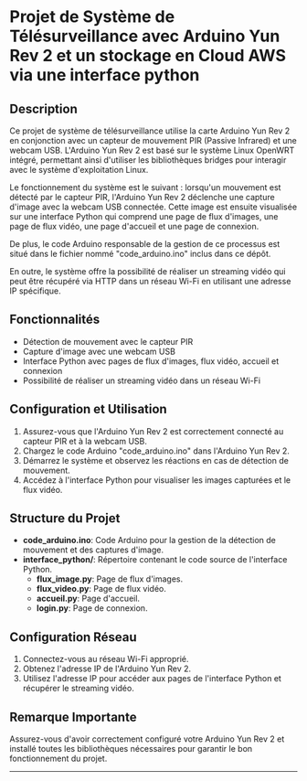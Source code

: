 # Projet de Système de Télésurveillance avec Arduino Yun Rev 2 et un stockage en Cloud AWS via une interface python

## Description

Ce projet de système de télésurveillance utilise la carte Arduino Yun Rev 2 en conjonction avec un capteur de mouvement PIR (Passive Infrared) et une webcam USB. L'Arduino Yun Rev 2 est basé sur le système Linux OpenWRT intégré, permettant ainsi d'utiliser les bibliothèques bridges pour interagir avec le système d'exploitation Linux.

Le fonctionnement du système est le suivant : lorsqu'un mouvement est détecté par le capteur PIR, l'Arduino Yun Rev 2 déclenche une capture d'image avec la webcam USB connectée. Cette image est ensuite visualisée sur une interface Python qui comprend une page de flux d'images, une page de flux vidéo, une page d'accueil et une page de connexion.

De plus, le code Arduino responsable de la gestion de ce processus est situé dans le fichier nommé "code_arduino.ino" inclus dans ce dépôt.

En outre, le système offre la possibilité de réaliser un streaming vidéo qui peut être récupéré via HTTP dans un réseau Wi-Fi en utilisant une adresse IP spécifique.

## Fonctionnalités

- Détection de mouvement avec le capteur PIR
- Capture d'image avec une webcam USB
- Interface Python avec pages de flux d'images, flux vidéo, accueil et connexion
- Possibilité de réaliser un streaming vidéo dans un réseau Wi-Fi

## Configuration et Utilisation

1. Assurez-vous que l'Arduino Yun Rev 2 est correctement connecté au capteur PIR et à la webcam USB.
2. Chargez le code Arduino "code_arduino.ino" dans l'Arduino Yun Rev 2.
3. Démarrez le système et observez les réactions en cas de détection de mouvement.
4. Accédez à l'interface Python pour visualiser les images capturées et le flux vidéo.

## Structure du Projet

- **code_arduino.ino**: Code Arduino pour la gestion de la détection de mouvement et des captures d'image.
- **interface_python/**: Répertoire contenant le code source de l'interface Python.
  - **flux_image.py**: Page de flux d'images.
  - **flux_video.py**: Page de flux vidéo.
  - **accueil.py**: Page d'accueil.
  - **login.py**: Page de connexion.

## Configuration Réseau

1. Connectez-vous au réseau Wi-Fi approprié.
2. Obtenez l'adresse IP de l'Arduino Yun Rev 2.
3. Utilisez l'adresse IP pour accéder aux pages de l'interface Python et récupérer le streaming vidéo.

## Remarque Importante

Assurez-vous d'avoir correctement configuré votre Arduino Yun Rev 2 et installé toutes les bibliothèques nécessaires pour garantir le bon fonctionnement du projet.

---
